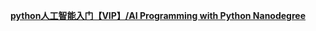 <a href="Python人工智能编程基础 vip10.0.0/index.html"><strong>python人工智能入门【VIP】/AI Programming with Python Nanodegree</a>